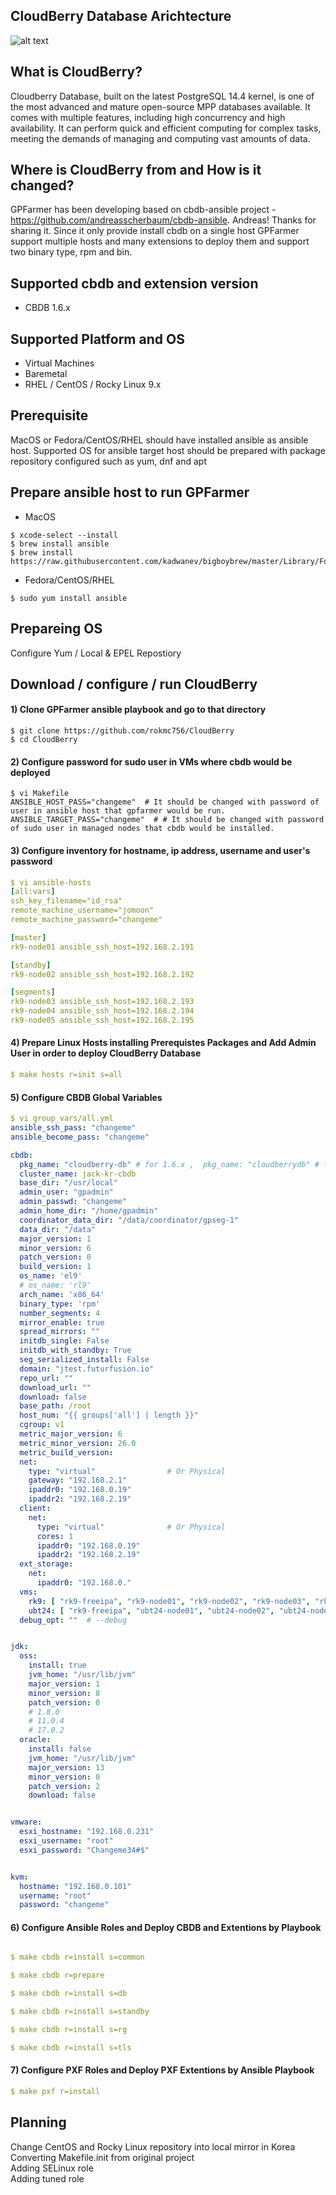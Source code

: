 ## CloudBerry Database Arichtecture
![alt text](https://github.com/rokmc756/CloudBerry/blob/main/roles/cbdb/images/cbdb-architecture.png)

## What is CloudBerry?
Cloudberry Database, built on the latest PostgreSQL 14.4 kernel, is one of the most advanced and mature open-source MPP databases available.
It comes with multiple features, including high concurrency and high availability. It can perform quick and efficient computing for complex tasks,
meeting the demands of managing and computing vast amounts of data.

## Where is CloudBerry from and How is it changed?
GPFarmer has been developing based on cbdb-ansible project - https://github.com/andreasscherbaum/cbdb-ansible. Andreas! Thanks for sharing it.
Since it only provide install cbdb on a single host GPFarmer support multiple hosts and many extensions to deploy them and support two binary type, rpm and bin.

## Supported cbdb and extension version
* CBDB 1.6.x

## Supported Platform and OS
* Virtual Machines
* Baremetal
* RHEL / CentOS / Rocky Linux 9.x


## Prerequisite
MacOS or Fedora/CentOS/RHEL should have installed ansible as ansible host.
Supported OS for ansible target host should be prepared with package repository configured such as yum, dnf and apt

## Prepare ansible host to run GPFarmer
* MacOS
```
$ xcode-select --install
$ brew install ansible
$ brew install https://raw.githubusercontent.com/kadwanev/bigboybrew/master/Library/Formula/sshpass.rb
```

* Fedora/CentOS/RHEL
```
$ sudo yum install ansible
```

## Prepareing OS
Configure Yum / Local & EPEL Repostiory

## Download / configure / run CloudBerry
#### 1) Clone GPFarmer ansible playbook and go to that directory
```
$ git clone https://github.com/rokmc756/CloudBerry
$ cd CloudBerry
```

#### 2) Configure password for sudo user in VMs where cbdb would be deployed
```
$ vi Makefile
ANSIBLE_HOST_PASS="changeme"  # It should be changed with password of user in ansible host that gpfarmer would be run.
ANSIBLE_TARGET_PASS="changeme"  # # It should be changed with password of sudo user in managed nodes that cbdb would be installed.
```

#### 3) Configure inventory for hostname, ip address, username and user's password
```yaml
$ vi ansible-hosts
[all:vars]
ssh_key_filename="id_rsa"
remote_machine_username="jomoon"
remote_machine_password="changeme"

[master]
rk9-node01 ansible_ssh_host=192.168.2.191

[standby]
rk9-node02 ansible_ssh_host=192.168.2.192

[segments]
rk9-node03 ansible_ssh_host=192.168.2.193
rk9-node04 ansible_ssh_host=192.168.2.194
rk9-node05 ansible_ssh_host=192.168.2.195
```

#### 4) Prepare Linux Hosts installing Prerequistes Packages and Add Admin User in order to deploy CloudBerry Database
```yaml
$ make hosts r=init s=all
```

#### 5) Configure CBDB Global Variables
```yaml
$ vi group_vars/all.yml
ansible_ssh_pass: "changeme"
ansible_become_pass: "changeme"

cbdb:
  pkg_name: "cloudberry-db" # for 1.6.x ,  pkg_name: "cloudberrydb" # for 1.5.x
  cluster_name: jack-kr-cbdb
  base_dir: "/usr/local"
  admin_user: "gpadmin"
  admin_passwd: "changeme"
  admin_home_dir: "/home/gpadmin"
  coordinator_data_dir: "/data/coordinator/gpseg-1"
  data_dir: "/data"
  major_version: 1
  minor_version: 6
  patch_version: 0
  build_version: 1
  os_name: 'el9'
  # os_name: 'rl9'
  arch_name: 'x86_64'
  binary_type: 'rpm'
  number_segments: 4
  mirror_enable: true
  spread_mirrors: ""
  initdb_single: False
  initdb_with_standby: True
  seg_serialized_install: False
  domain: "jtest.futurfusion.io"
  repo_url: ""
  download_url: ""
  download: false
  base_path: /root
  host_num: "{{ groups['all'] | length }}"
  cgroup: v1
  metric_major_version: 6
  metric_minor_version: 26.0
  metric_build_version:
  net:
    type: "virtual"                # Or Physical
    gateway: "192.168.2.1"
    ipaddr0: "192.168.0.19"
    ipaddr2: "192.168.2.19"
  client:
    net:
      type: "virtual"              # Or Physical
      cores: 1
      ipaddr0: "192.168.0.19"
      ipaddr2: "192.168.2.19"
  ext_storage:
    net:
      ipaddr0: "192.168.0."
  vms:
    rk9: [ "rk9-freeipa", "rk9-node01", "rk9-node02", "rk9-node03", "rk9-node04", "rk9-node05" ]
    ubt24: [ "rk9-freeipa", "ubt24-node01", "ubt24-node02", "ubt24-node03", "ubt24-node04", "ubt24-node05" ]
  debug_opt: ""  # --debug


jdk:
  oss:
    install: true
    jvm_home: "/usr/lib/jvm"
    major_version: 1
    minor_version: 8
    patch_version: 0
    # 1.8.0
    # 11.0.4
    # 17.0.2
  oracle:
    install: false
    jvm_home: "/usr/lib/jvm"
    major_version: 13
    minor_version: 0
    patch_version: 2
    download: false


vmware:
  esxi_hostname: "192.168.0.231"
  esxi_username: "root"
  esxi_password: "Changeme34#$"


kvm:
  hostname: "192.168.0.101"
  username: "root"
  password: "changeme"
```

#### 6) Configure Ansible Roles and Deploy CBDB and Extentions by Playbook
```yaml

$ make cbdb r=install s=common

$ make cbdb r=prepare

$ make cbdb r=install s=db

$ make cbdb r=install s=standby

$ make cbdb r=install s=rg

$ make cbdb r=install s=tls
```


#### 7) Configure PXF Roles and Deploy PXF Extentions by Ansible Playbook
```yaml
$ make pxf r=install
```


## Planning
Change CentOS and Rocky Linux repository into local mirror in Korea\
Converting Makefile.init from original project\
Adding SELinux role\
Adding tuned role
